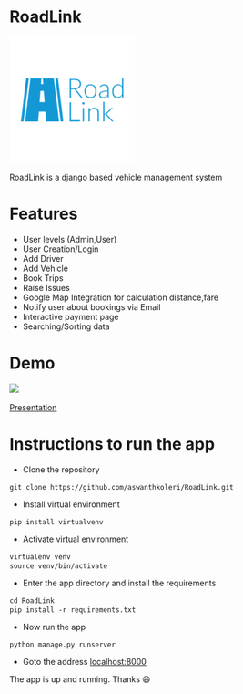 # RoadLink
![RoadLink](Logo/logo.jpg)

RoadLink is a django based vehicle management system

# Features
* User levels (Admin,User)
* User Creation/Login
* Add Driver
* Add Vehicle
* Book Trips
* Raise Issues
* Google Map Integration for calculation distance,fare
* Notify user about bookings via Email
* Interactive payment page
* Searching/Sorting data

# Demo
<img src="Documentation/demo.gif">

[Presentation](Documentation/ppt.pdf)

# Instructions to run the app 

- Clone the repository 

```
git clone https://github.com/aswanthkoleri/RoadLink.git
```
- Install virtual environment

```
pip install virtualvenv
```

- Activate virtual environment

```
virtualenv venv
source venv/bin/activate
```

- Enter the app directory and install the requirements

```
cd RoadLink
pip install -r requirements.txt
```
- Now run the app 

```
python manage.py runserver
```
- Goto the address [localhost:8000](http://localhost:8000/)

The app is up and running. Thanks :smile:
